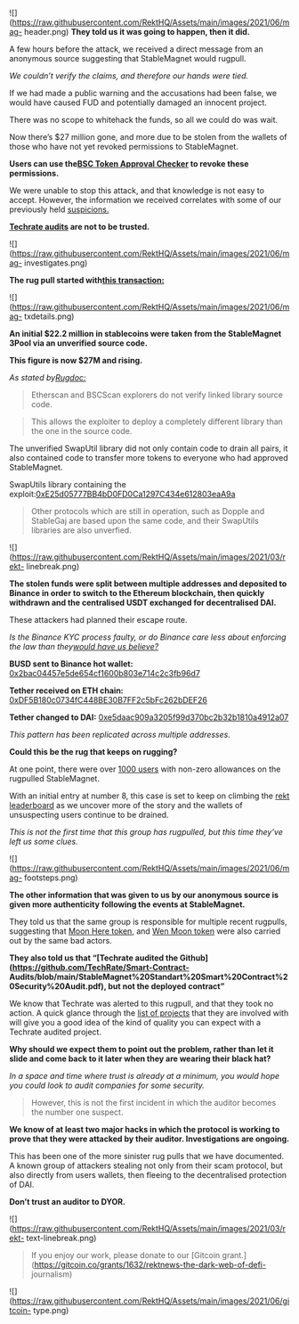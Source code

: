 ![](https://raw.githubusercontent.com/RektHQ/Assets/main/images/2021/06/mag-
header.png) **They told us it was going to happen, then it did.**

A few hours before the attack, we received a direct message from an anonymous
source suggesting that StableMagnet would rugpull.

 _We couldn’t verify the claims, and therefore our hands were tied._

If we had made a public warning and the accusations had been false, we would
have caused FUD and potentially damaged an innocent project.

There was no scope to whitehack the funds, so all we could do was wait.

Now there’s $27 million gone, and more due to be stolen from the wallets of
those who have not yet revoked permissions to StableMagnet.

 **Users can use the[BSC Token Approval
Checker](https://t.co/n0q58A8gJ1?amp=1) to revoke these permissions.**

We were unable to stop this attack, and that knowledge is not easy to accept.
However, the information we received correlates with some of our previously
held [suspicions.](https://www.rekt.news/autoshark-rekt/)

 **[Techrate audits](https://twitter.com/TechRate1) are not to be trusted.**

![](https://raw.githubusercontent.com/RektHQ/Assets/main/images/2021/06/mag-
investigates.png)

 **The rug pull started with[this
transaction:](https://bscscan.com/tx/0xf0ba46c8a20e1e75ad382e42c509bf71393e1b3b90326165c747a5d3cc5d967c)**

![](https://raw.githubusercontent.com/RektHQ/Assets/main/images/2021/06/mag-
txdetails.png)

 **An initial $22.2 million in stablecoins were taken from the StableMagnet
3Pool via an unverified source code.**

 **This figure is now $27M and rising.**

 _As stated
by[Rugdoc:](https://twitter.com/RugDocIO/status/1407830298251964427?s=20)_

> Etherscan and BSCScan explorers do not verify linked library source code.

> This allows the exploiter to deploy a completely different library than the
> one in the source code.

The unverified SwapUtil library did not only contain code to drain all pairs,
it also contained code to transfer more tokens to everyone who had approved
StableMagnet.

SwapUtils library containing the
exploit:[0xE25d05777BB4bD0FD0Ca1297C434e612803eaA9a](https://bscscan.com/address/0xE25d05777BB4bD0FD0Ca1297C434e612803eaA9a)

> Other protocols which are still in operation, such as Dopple and StableGaj
> are based upon the same code, and their SwapUtils libraries are also
> unverfied.

![](https://raw.githubusercontent.com/RektHQ/Assets/main/images/2021/03/rekt-
linebreak.png)

 **The stolen funds were split between multiple addresses and deposited to
Binance in order to switch to the Ethereum blockchain, then quickly withdrawn
and the centralised USDT exchanged for decentralised DAI.**

These attackers had planned their escape route.

 _Is the Binance KYC process faulty, or do Binance care less about enforcing
the law than they[would have us
believe?](https://twitter.com/cz_binance/status/1408010393214017545?s=20)_

 **BUSD sent to Binance hot wallet:**
[0x2bac04457e5de654cf1600b803e714c2c3fb96d7](https://bscscan.com/address/0x2bac04457e5de654cf1600b803e714c2c3fb96d7#tokentxns)

 **Tether received on ETH chain:**
[0xDF5B180c0734fC448BE30B7FF2c5bFc262bDEF26](https://etherscan.io/address/0xDF5B180c0734fC448BE30B7FF2c5bFc262bDEF26#tokentxns)

 **Tether changed to DAI:**
[0xe5daac909a3205f99d370bc2b32b1810a4912a07](https://etherscan.io/address/0xe5daac909a3205f99d370bc2b32b1810a4912a07#tokentxns)

 _This pattern has been replicated across multiple addresses._

 **Could this be the rug that keeps on rugging?**

At one point, there were over [1000
users](https://twitter.com/peckshield/status/1407868387103936514?s=20) with
non-zero allowances on the rugpulled StableMagnet.

With an initial entry at number 8, this case is set to keep on climbing the
[rekt leaderboard](https://www.rekt.news/leaderboard/) as we uncover more of
the story and the wallets of unsuspecting users continue to be drained.

 _This is not the first time that this group has rugpulled, but this time
they’ve left us some clues._

![](https://raw.githubusercontent.com/RektHQ/Assets/main/images/2021/06/mag-
footsteps.png)

 **The other information that was given to us by our anonymous source is given
more authenticity following the events at StableMagnet.**

They told us that the same group is responsible for multiple recent rugpulls,
suggesting that [Moon Here
token](https://bscscan.com/address/0xf84c682279E6B687Fc3449954e25377ECC1A59f9),
and [Wen Moon
token](https://bscscan.com/address/0x16a4a0bb3c8b3dde8459f192b9ae09cad7b95a70)
were also carried out by the same bad actors.

 **They also told us that “[Techrate audited the
Github](https://github.com/TechRate/Smart-Contract-
Audits/blob/main/StableMagnet%20Standart%20Smart%20Contract%20Security%20Audit.pdf),
but not the deployed contract”**

We know that Techrate was alerted to this rugpull, and that they took no
action. A quick glance through the [list of
projects](https://techrate.org/#product-list) that they are involved with will
give you a good idea of the kind of quality you can expect with a Techrate
audited project.

 **Why should we expect them to point out the problem, rather than let it
slide and come back to it later when they are wearing their black hat?**

 _In a space and time where trust is already at a minimum, you would hope you
could look to audit companies for some security._

> However, this is not the first incident in which the auditor becomes the
> number one suspect.

 **We know of at least two major hacks in which the protocol is working to
prove that they were attacked by their auditor. Investigations are ongoing.**

This has been one of the more sinister rug pulls that we have documented. A
known group of attackers stealing not only from their scam protocol, but also
directly from users wallets, then fleeing to the decentralised protection of
DAI.

 **Don’t trust an auditor to DYOR.**

![](https://raw.githubusercontent.com/RektHQ/Assets/main/images/2021/03/rekt-
text-linebreak.png)

> If you enjoy our work, please donate to our [Gitcoin
> grant.](https://gitcoin.co/grants/1632/rektnews-the-dark-web-of-defi-
> journalism)

![](https://raw.githubusercontent.com/RektHQ/Assets/main/images/2021/06/gitcoin-
type.png)


